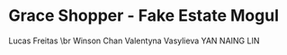 # Grace Shopper - Fake Estate Mogul


Lucas Freitas \br
Winson Chan 
Valentyna Vasylieva 
YAN NAING LIN 
